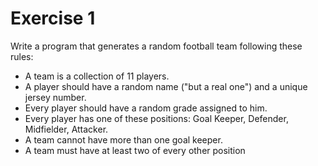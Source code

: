 # Exercise 1
Write a program that generates a random football team following these rules:
* A team is a collection of 11 players.
* A player should have a random name ("but a real one") and a unique jersey number.
* Every player should have a random grade assigned to him.
* Every player has one of these positions: Goal Keeper, Defender, Midfielder, Attacker.
* A team cannot have more than one goal keeper.
* A team must have at least two of every other position
